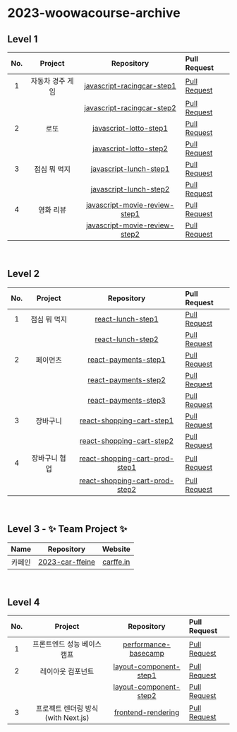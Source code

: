 # 2023-woowacourse-archive

## Level 1

| No. |     Project      |                                             Repository                                             | Pull Request                                                                   |
| :-: | :--------------: | :------------------------------------------------------------------------------------------------: | :----------------------------------------------------------------------------- |
|  1  | 자동차 경주 게임 |    [javascript-racingcar-step1](https://github.com/feb-dain/javascript-racingcar/tree/feb-dain)    | [Pull Request](https://github.com/woowacourse/javascript-racingcar/pull/196)   |
|     |                  |    [javascript-racingcar-step2](https://github.com/feb-dain/javascript-racingcar/tree/step2)    | [Pull Request](https://github.com/woowacourse/javascript-racingcar/pull/224)   |
|  2  |       로또       |        [javascript-lotto-step1](https://github.com/feb-dain/javascript-lotto-1/tree/step1)        | [Pull Request](https://github.com/woowacourse/javascript-lotto/pull/201)       |
|     |                  |        [javascript-lotto-step2](https://github.com/feb-dain/javascript-lotto-1/tree/step2)        | [Pull Request](https://github.com/woowacourse/javascript-lotto/pull/238)       |
|  3  |   점심 뭐 먹지   |        [javascript-lunch-step1](https://github.com/feb-dain/javascript-lunch/tree/step1)        | [Pull Request](https://github.com/woowacourse/javascript-lunch/pull/41)        |
|     |                  |        [javascript-lunch-step2](https://github.com/feb-dain/javascript-lunch/tree/step2)        | [Pull Request](https://github.com/woowacourse/javascript-lunch/pull/75)        |
|  4  |    영화 리뷰     | [javascript-movie-review-step1](https://github.com/feb-dain/javascript-movie-review/tree/step1) | [Pull Request](https://github.com/woowacourse/javascript-movie-review/pull/5) |
|     |                  | [javascript-movie-review-step2](https://github.com/feb-dain/javascript-movie-review/tree/step2) | [Pull Request](https://github.com/woowacourse/javascript-movie-review/pull/70) |

<br />

## Level 2

| No. |    Project    |                                           Repository                                           | Pull Request                                                                     |
| :-: | :-----------: | :--------------------------------------------------------------------------------------------: | :------------------------------------------------------------------------------- |
|  1  | 점심 뭐 먹지  |           [react-lunch-step1](https://github.com/feb-dain/react-lunch/tree/step1)           | [Pull Request](https://github.com/woowacourse/react-lunch/pull/22)               |
|     |               |           [react-lunch-step2](https://github.com/feb-dain/react-lunch/tree/step2)           | [Pull Request](https://github.com/woowacourse/react-lunch/pull/88)               |
|  2  |   페이먼츠    |        [react-payments-step1](https://github.com/feb-dain/react-payments/tree/step1)        | [Pull Request](https://github.com/woowacourse/react-payments/pull/229)           |
|     |               |        [react-payments-step2](https://github.com/feb-dain/react-payments/tree/step2)        | [Pull Request](https://github.com/woowacourse/react-payments/pull/265)           |
|     |               |        [react-payments-step3](https://github.com/feb-dain/react-payments/tree/step3)        | [Pull Request](https://github.com/woowacourse/react-payments/pull/324)           |
|  3  |   장바구니    |   [react-shopping-cart-step1](https://github.com/feb-dain/react-shopping-cart/tree/step1)   | [Pull Request](https://github.com/woowacourse/react-shopping-cart/pull/168)      |
|     |               |   [react-shopping-cart-step2](https://github.com/feb-dain/react-shopping-cart/tree/step2)   | [Pull Request](https://github.com/woowacourse/react-shopping-cart/pull/209)      |
|  4  | 장바구니 협업 | [react-shopping-cart-prod-step1](https://github.com/feb-dain/react-shopping-cart-prod/tree/step1) | [Pull Request](https://github.com/woowacourse/react-shopping-cart-prod/pull/113) |
|     |              | [react-shopping-cart-prod-step2](https://github.com/feb-dain/react-shopping-cart-prod/tree/step2) | [Pull Request](https://github.com/woowacourse/react-shopping-cart-prod/pull/165) |

<br />

## Level 3 - ✨ Team Project ✨

|         Name        |                              Repository                                            |            Website            |
| :-----------------: | :--------------------------------------------------------------------------------: |:-----------------------------:|
|        카페인        |       [2023-car-ffeine](https://github.com/woowacourse-teams/2023-car-ffeine)      |[carffe.in](https://carffe.in/)|

<br />

## Level 4 


| No. |         Project         |                                           Repository                                           | Pull Request                                                                     |
| :-: | :---------------------: | :--------------------------------------------------------------------------------------------: | :------------------------------------------------------------------------------- |
|  1  | 프론트엔드 성능 베이스캠프|           [performance-basecamp](https://github.com/feb-dain/perf-basecamp/tree/feb-dain)      | [Pull Request](https://github.com/woowacourse/perf-basecamp/pull/109)            |
|  2  |     레이아웃 컴포넌트    |           [layout-component-step1](https://github.com/feb-dain/layout-component/tree/step1)          | [Pull Request](https://github.com/woowacourse/layout-component/pull/35)          |
|     |                         |           [layout-component-step2](https://github.com/feb-dain/layout-component/tree/step2)         | [Pull Request](https://github.com/woowacourse/layout-component/pull/97)       |
|  3  | 프로젝트 렌더링 방식 (with Next.js) | [frontend-rendering](https://github.com/feb-dain/frontend-rendering) | [Pull Request](https://github.com/woowacourse/frontend-rendering/pull/22) |

<br />
